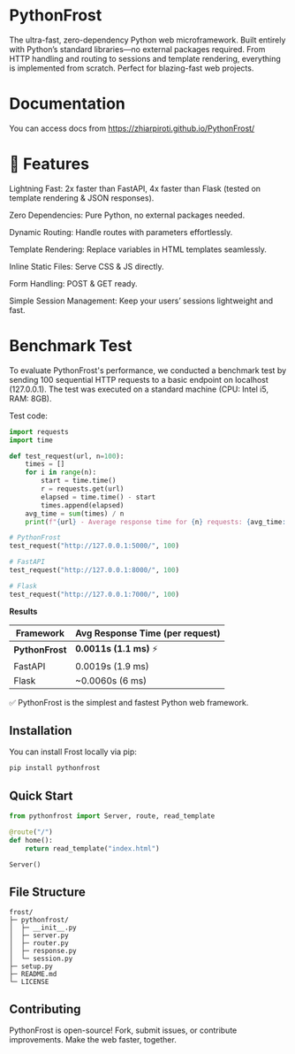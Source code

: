 # PythonFrost

The ultra-fast, zero-dependency Python web microframework.
Built entirely with Python’s standard libraries—no external packages required. From HTTP handling and routing to sessions and template rendering, everything is implemented from scratch. Perfect for blazing-fast web projects.

# Documentation

You can access docs from https://zhiarpiroti.github.io/PythonFrost/

# 🌟 Features

Lightning Fast: 2x faster than FastAPI, 4x faster than Flask (tested on template rendering & JSON responses).

Zero Dependencies: Pure Python, no external packages needed.

Dynamic Routing: Handle routes with parameters effortlessly.

Template Rendering: Replace variables in HTML templates seamlessly.

Inline Static Files: Serve CSS & JS directly.

Form Handling: POST & GET ready.

Simple Session Management: Keep your users’ sessions lightweight and fast.

# Benchmark Test

To evaluate PythonFrost's performance, we conducted a benchmark test by sending 100 sequential HTTP requests to a basic endpoint on localhost (127.0.0.1). The test was executed on a standard machine (CPU: Intel i5, RAM: 8GB).

Test code:
```py
import requests
import time

def test_request(url, n=100):
    times = []
    for i in range(n):
        start = time.time()
        r = requests.get(url)
        elapsed = time.time() - start
        times.append(elapsed)
    avg_time = sum(times) / n
    print(f"{url} - Average response time for {n} requests: {avg_time:.4f}s")

# PythonFrost
test_request("http://127.0.0.1:5000/", 100)

# FastAPI
test_request("http://127.0.0.1:8000/", 100)

# Flask
test_request("http://127.0.0.1:7000/", 100)
```

**Results**

| Framework       | Avg Response Time (per request) |
| --------------- | ------------------------------- |
| **PythonFrost** | **0.0011s (1.1 ms)** ⚡         |
| FastAPI         | 0.0019s (1.9 ms)                |
| Flask           | \~0.0060s (6 ms)                |


✅ PythonFrost is the simplest and fastest Python web framework.

## Installation

You can install Frost locally via pip:

```bash
pip install pythonfrost
```

## Quick Start
```py
from pythonfrost import Server, route, read_template

@route("/")
def home():
    return read_template("index.html")

Server()
```


## File Structure
```
frost/
├─ pythonfrost/           
│  ├─ __init__.py
│  ├─ server.py
│  ├─ router.py
│  ├─ response.py
│  └─ session.py
├─ setup.py
├─ README.md
└─ LICENSE
```

## Contributing

PythonFrost is open-source! Fork, submit issues, or contribute improvements.
Make the web faster, together.
